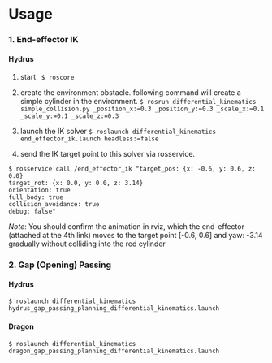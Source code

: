# Usage

### 1. End-effector IK

#### Hydrus
1. start ``` $ roscore```
2.  create the environment obstacle. following command will create a simple cylinder in the environment.
```$ rosrun differential_kinematics simple_collision.py _position_x:=0.3 _position_y:=0.3 _scale_x:=0.1 _scale_y:=0.1 _scale_z:=0.3```

3. launch the IK solver
``` $ roslaunch differential_kinematics end_effector_ik.launch headless:=false ```

4. send the IK target point to this solver via rosservice.
```
$ rosservice call /end_effector_ik "target_pos: {x: -0.6, y: 0.6, z: 0.0}
target_rot: {x: 0.0, y: 0.0, z: 3.14}
orientation: true
full_body: true
collision_avoidance: true
debug: false"
 ```

*Note*: You should confirm the animation in rviz, which the end-effector (attached at the 4th link) moves to the target point [-0.6, 0.6] and yaw: -3.14 gradually without colliding into the red cylinder

### 2. Gap (Opening) Passing

#### Hydrus
```
$ roslaunch differential_kinematics hydrus_gap_passing_planning_differential_kinematics.launch
```

#### Dragon
```
$ roslaunch differential_kinematics dragon_gap_passing_planning_differential_kinematics.launch
```